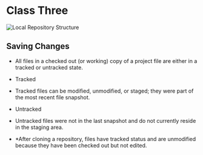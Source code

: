# Class Three

![Local Repository Structure](https://blog.udemy.com/wp-content/uploads/2015/08/image036.png)

## Saving Changes

- All files in a checked out (or working) copy of a project file are either in a tracked or untracked state.

- Tracked

- Tracked files can be modified, unmodified, or staged; they were part of the most recent file snapshot.

- Untracked

- Untracked files were not in the last snapshot and do not currently reside in the staging area.

- *After cloning a repository, files have tracked status and are unmodified because they have been checked out but not edited.
